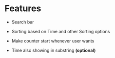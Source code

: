 # Features
- Search bar
- Sorting based on Time and other Sorting options
- Make counter start whenever user wants

- Time also showing in substring **(optional)**